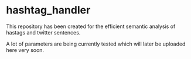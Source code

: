 # hashtag_handler

This repository has been created for the efficient semantic analysis of hastags and twitter sentences.

A lot of parameters are being currently tested which will later be uploaded here very soon.
